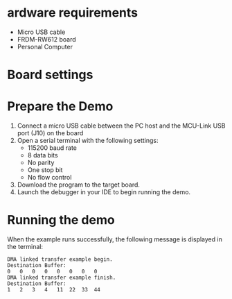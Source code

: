 ardware requirements
=====================
- Micro USB cable
- FRDM-RW612 board
- Personal Computer

Board settings
============


Prepare the Demo
===============
1.  Connect a micro USB cable between the PC host and the MCU-Link USB port (J10) on the board
2.  Open a serial terminal with the following settings:
    - 115200 baud rate
    - 8 data bits
    - No parity
    - One stop bit
    - No flow control
3.  Download the program to the target board.
4.  Launch the debugger in your IDE to begin running the demo.

Running the demo
================
When the example runs successfully, the following message is displayed in the terminal:
~~~~~~~~~~~~~~~~~~~~~
DMA linked transfer example begin.
Destination Buffer:
0	0	0	0	0	0	0	0
DMA linked transfer example finish.
Destination Buffer:
1	2	3	4	11	22	33	44
~~~~~~~~~~~~~~~~~~~~~
